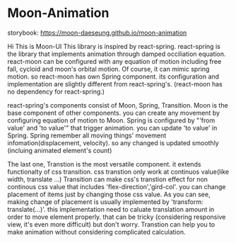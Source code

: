 # Moon-Animation
storybook: https://moon-daeseung.github.io/moon-animation

Hi
This is Moon-UI
This library is inspired by react-spring. react-spring is the library that implements animation through damped occiliation equation. react-moon can be configured with any equation of motion including free fall, cycloid and moon's orbital motion.
Of course, it can mimic spring motion. so react-moon has own Spring component. its configuration and implementation are slightly different from react-spring's. (react-moon has no dependency for react-spring.)

react-spring's components consist of Moon, Spring, Transition. Moon is the base component of other components. you can create any movement by configuring equation of motion to Moon. Spring is configured by "'from value' and 'to value'" that trigger animation. you can update 'to value' in Spring. Spring remember all moving things' movement infomation(displacement, velocity). so any changed is updated smoothly (incluing animated element's count)

The last one, Transtion is the most versatile component. it extends functionalty of css transition. css transtion only work at continuos value(like width, translate ...) Transition can make css's transtion effect for non continous css value that includes 'flex-direction','gird-col'. you can change placement of items just by changing those css value. As you can see, making change of placement is usually implemented by 'transform: translate(...)'. this implementation need to caluate translation amount in order to move element properly. that can be tricky (considering responsive view, it's even more difficult) but don't worry. Transtion can help you to make animation without considering complicated calculation.